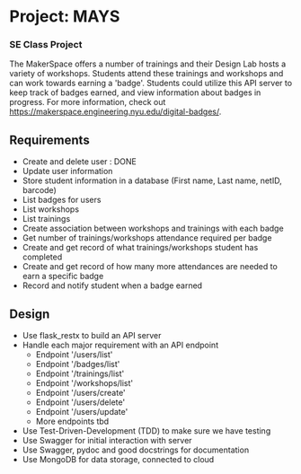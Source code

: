 # Project: MAYS
### SE Class Project
The MakerSpace offers a number of trainings and their Design Lab hosts a variety of workshops. Students attend these trainings and workshops and can work towards earning a 'badge'. Students could utilize this API server to keep track of badges earned, and view information about badges in progress.
For more information, check out https://makerspace.engineering.nyu.edu/digital-badges/.

## Requirements

- Create and delete user : DONE
- Update user information
- Store student information in a database (First name, Last name, netID, barcode)
- List badges for users
- List workshops 
- List trainings 
- Create association between workshops and trainings with each badge
- Get number of trainings/workshops attendance required per badge
- Create and get record of what trainings/workshops student has completed
- Create and get record of how many more attendances are needed to earn a specific badge
- Record and notify student when a badge earned

## Design

- Use flask_restx to build an API server
- Handle each major requirement with an API endpoint
  - Endpoint '/users/list'
  - Endpoint '/badges/list' 
  - Endpoint '/trainings/list'
  - Endpoint '/workshops/list'
  - Endpoint '/users/create'
  - Endpoint '/users/delete'
  - Endpoint '/users/update'
  - More endpoints tbd
- Use Test-Driven-Development (TDD) to make sure we have testing
- Use Swagger for initial interaction with server
- Use Swagger, pydoc and good docstrings for documentation
- Use MongoDB for data storage, connected to cloud
